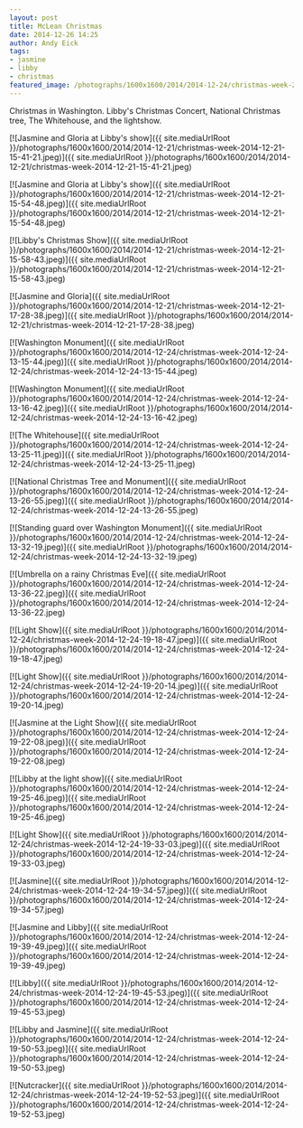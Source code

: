 ```yaml
---
layout: post
title: McLean Christmas
date: 2014-12-26 14:25
author: Andy Eick
tags:
- jasmine
- libby
- christmas
featured_image: /photographs/1600x1600/2014/2014-12-24/christmas-week-2014-12-24-19-52-53.jpeg
---
```

Christmas in Washington.  Libby's Christmas Concert, National Christmas tree, The Whitehouse, and the lightshow.

[![Jasmine and Gloria at Libby's show]({{ site.mediaUrlRoot }}/photographs/1600x1600/2014/2014-12-21/christmas-week-2014-12-21-15-41-21.jpeg)]({{ site.mediaUrlRoot }}/photographs/1600x1600/2014/2014-12-21/christmas-week-2014-12-21-15-41-21.jpeg)

[![Jasmine and Gloria at Libby's show]({{ site.mediaUrlRoot }}/photographs/1600x1600/2014/2014-12-21/christmas-week-2014-12-21-15-54-48.jpeg)]({{ site.mediaUrlRoot }}/photographs/1600x1600/2014/2014-12-21/christmas-week-2014-12-21-15-54-48.jpeg)

[![Libby's Christmas Show]({{ site.mediaUrlRoot }}/photographs/1600x1600/2014/2014-12-21/christmas-week-2014-12-21-15-58-43.jpeg)]({{ site.mediaUrlRoot }}/photographs/1600x1600/2014/2014-12-21/christmas-week-2014-12-21-15-58-43.jpeg)

[![Jasmine and Gloria]({{ site.mediaUrlRoot }}/photographs/1600x1600/2014/2014-12-21/christmas-week-2014-12-21-17-28-38.jpeg)]({{ site.mediaUrlRoot }}/photographs/1600x1600/2014/2014-12-21/christmas-week-2014-12-21-17-28-38.jpeg)

[![Washington Monument]({{ site.mediaUrlRoot }}/photographs/1600x1600/2014/2014-12-24/christmas-week-2014-12-24-13-15-44.jpeg)]({{ site.mediaUrlRoot }}/photographs/1600x1600/2014/2014-12-24/christmas-week-2014-12-24-13-15-44.jpeg)

[![Washington Monument]({{ site.mediaUrlRoot }}/photographs/1600x1600/2014/2014-12-24/christmas-week-2014-12-24-13-16-42.jpeg)]({{ site.mediaUrlRoot }}/photographs/1600x1600/2014/2014-12-24/christmas-week-2014-12-24-13-16-42.jpeg)

[![The Whitehouse]({{ site.mediaUrlRoot }}/photographs/1600x1600/2014/2014-12-24/christmas-week-2014-12-24-13-25-11.jpeg)]({{ site.mediaUrlRoot }}/photographs/1600x1600/2014/2014-12-24/christmas-week-2014-12-24-13-25-11.jpeg)

[![National Christmas Tree and Monument]({{ site.mediaUrlRoot }}/photographs/1600x1600/2014/2014-12-24/christmas-week-2014-12-24-13-26-55.jpeg)]({{ site.mediaUrlRoot }}/photographs/1600x1600/2014/2014-12-24/christmas-week-2014-12-24-13-26-55.jpeg)

[![Standing guard over Washington Monument]({{ site.mediaUrlRoot }}/photographs/1600x1600/2014/2014-12-24/christmas-week-2014-12-24-13-32-19.jpeg)]({{ site.mediaUrlRoot }}/photographs/1600x1600/2014/2014-12-24/christmas-week-2014-12-24-13-32-19.jpeg)

[![Umbrella on a rainy Christmas Eve]({{ site.mediaUrlRoot }}/photographs/1600x1600/2014/2014-12-24/christmas-week-2014-12-24-13-36-22.jpeg)]({{ site.mediaUrlRoot }}/photographs/1600x1600/2014/2014-12-24/christmas-week-2014-12-24-13-36-22.jpeg)

[![Light Show]({{ site.mediaUrlRoot }}/photographs/1600x1600/2014/2014-12-24/christmas-week-2014-12-24-19-18-47.jpeg)]({{ site.mediaUrlRoot }}/photographs/1600x1600/2014/2014-12-24/christmas-week-2014-12-24-19-18-47.jpeg)

[![Light Show]({{ site.mediaUrlRoot }}/photographs/1600x1600/2014/2014-12-24/christmas-week-2014-12-24-19-20-14.jpeg)]({{ site.mediaUrlRoot }}/photographs/1600x1600/2014/2014-12-24/christmas-week-2014-12-24-19-20-14.jpeg)

[![Jasmine at the Light Show]({{ site.mediaUrlRoot }}/photographs/1600x1600/2014/2014-12-24/christmas-week-2014-12-24-19-22-08.jpeg)]({{ site.mediaUrlRoot }}/photographs/1600x1600/2014/2014-12-24/christmas-week-2014-12-24-19-22-08.jpeg)

[![Libby at the light show]({{ site.mediaUrlRoot }}/photographs/1600x1600/2014/2014-12-24/christmas-week-2014-12-24-19-25-46.jpeg)]({{ site.mediaUrlRoot }}/photographs/1600x1600/2014/2014-12-24/christmas-week-2014-12-24-19-25-46.jpeg)

[![Light Show]({{ site.mediaUrlRoot }}/photographs/1600x1600/2014/2014-12-24/christmas-week-2014-12-24-19-33-03.jpeg)]({{ site.mediaUrlRoot }}/photographs/1600x1600/2014/2014-12-24/christmas-week-2014-12-24-19-33-03.jpeg)

[![Jasmine]({{ site.mediaUrlRoot }}/photographs/1600x1600/2014/2014-12-24/christmas-week-2014-12-24-19-34-57.jpeg)]({{ site.mediaUrlRoot }}/photographs/1600x1600/2014/2014-12-24/christmas-week-2014-12-24-19-34-57.jpeg)

[![Jasmine and Libby]({{ site.mediaUrlRoot }}/photographs/1600x1600/2014/2014-12-24/christmas-week-2014-12-24-19-39-49.jpeg)]({{ site.mediaUrlRoot }}/photographs/1600x1600/2014/2014-12-24/christmas-week-2014-12-24-19-39-49.jpeg)

[![Libby]({{ site.mediaUrlRoot }}/photographs/1600x1600/2014/2014-12-24/christmas-week-2014-12-24-19-45-53.jpeg)]({{ site.mediaUrlRoot }}/photographs/1600x1600/2014/2014-12-24/christmas-week-2014-12-24-19-45-53.jpeg)

[![Libby and Jasmine]({{ site.mediaUrlRoot }}/photographs/1600x1600/2014/2014-12-24/christmas-week-2014-12-24-19-50-53.jpeg)]({{ site.mediaUrlRoot }}/photographs/1600x1600/2014/2014-12-24/christmas-week-2014-12-24-19-50-53.jpeg)

[![Nutcracker]({{ site.mediaUrlRoot }}/photographs/1600x1600/2014/2014-12-24/christmas-week-2014-12-24-19-52-53.jpeg)]({{ site.mediaUrlRoot }}/photographs/1600x1600/2014/2014-12-24/christmas-week-2014-12-24-19-52-53.jpeg)
